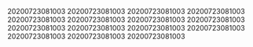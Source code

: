 20200723081003
20200723081003
20200723081003
20200723081003
20200723081003
20200723081003
20200723081003
20200723081003
20200723081003
20200723081003
20200723081003
20200723081003
20200723081003
20200723081003
20200723081003
